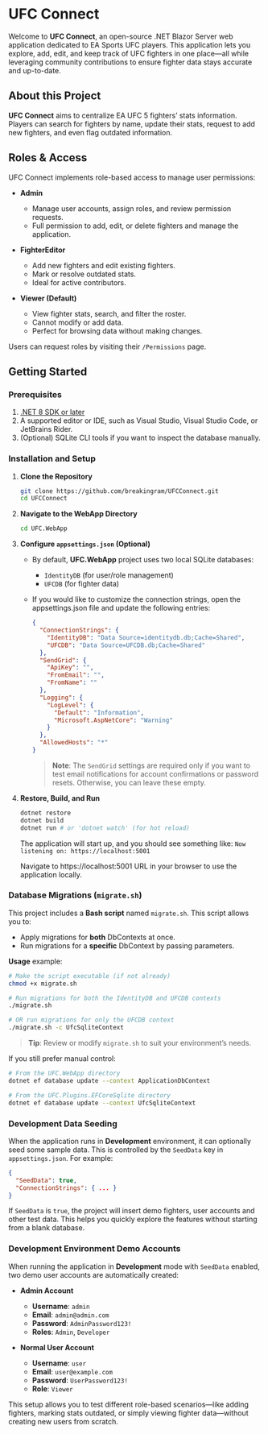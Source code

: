 # UFC Connect

Welcome to **UFC Connect**, an open-source .NET Blazor Server web application dedicated to EA Sports UFC players. This application lets you explore, add, edit, and keep track of UFC fighters in one place—all while leveraging community contributions to ensure fighter data stays accurate and up-to-date.

## About this Project

**UFC Connect** aims to centralize EA UFC 5 fighters’ stats information. Players can search for fighters by name, update their stats, request to add new fighters, and even flag outdated information.

## Roles & Access

UFC Connect implements role-based access to manage user permissions:

-   **Admin**
    -   Manage user accounts, assign roles, and review permission requests.
    -   Full permission to add, edit, or delete fighters and manage the application.

-   **FighterEditor**
    -   Add new fighters and edit existing fighters.
    -   Mark or resolve outdated stats.
    -   Ideal for active contributors.

-   **Viewer (Default)**
    -   View fighter stats, search, and filter the roster.
    -   Cannot modify or add data.
    -   Perfect for browsing data without making changes.

Users can request roles by visiting their `/Permissions` page.

## Getting Started

### Prerequisites

1.  [.NET 8 SDK or later](https://dotnet.microsoft.com/download)
2.  A supported editor or IDE, such as Visual Studio, Visual Studio Code, or JetBrains Rider.
3.  (Optional) SQLite CLI tools if you want to inspect the database manually.
### Installation and Setup

1.  **Clone the Repository**

    ```bash
    git clone https://github.com/breakingram/UFCConnect.git
    cd UFCConnect
    ```

2.  **Navigate to the WebApp Directory**
    ```bash
    cd UFC.WebApp
    ```

3.  **Configure `appsettings.json` (Optional)**

    -   By default, **UFC.WebApp** project uses two local SQLite databases:
        -   `IdentityDB` (for user/role management)
        -   `UFCDB` (for fighter data)
    -   If you would like to customize the connection strings, open the appsettings.json file and update the following entries:
        ```json
        {
          "ConnectionStrings": {
            "IdentityDB": "Data Source=identitydb.db;Cache=Shared",
            "UFCDB": "Data Source=UFCDB.db;Cache=Shared"
          },
          "SendGrid": {
            "ApiKey": "",
            "FromEmail": "",
            "FromName": ""
          },
          "Logging": {
            "LogLevel": {
              "Default": "Information",
              "Microsoft.AspNetCore": "Warning"
            }
          },
          "AllowedHosts": "*"
        }
        ```

        > **Note**: The `SendGrid` settings are required only if you want to test email notifications for account confirmations or password resets. Otherwise, you can leave these empty.

4.  **Restore, Build, and Run**

    ```bash
    dotnet restore
    dotnet build
    dotnet run # or 'dotnet watch' (for hot reload)
    ```

    The application will start up, and you should see something like:
    `Now listening on: https://localhost:5001`

    Navigate to https://localhost:5001  URL in your browser to use the application locally.


### Database Migrations (`migrate.sh`)

This project includes a **Bash script** named `migrate.sh`. This script allows you to:

-   Apply migrations for **both** DbContexts at once.
-   Run migrations for a **specific** DbContext by passing parameters.

**Usage** example:
```bash
# Make the script executable (if not already)
chmod +x migrate.sh

# Run migrations for both the IdentityDB and UFCDB contexts
./migrate.sh

# OR run migrations for only the UFCDB context
./migrate.sh -c UfcSqliteContext
```

> **Tip**: Review or modify `migrate.sh` to suit your environment’s needs.

If you still prefer manual control:

```bash
# From the UFC.WebApp directory
dotnet ef database update --context ApplicationDbContext
```

```bash
# From the UFC.Plugins.EFCoreSqlite directory
dotnet ef database update --context UfcSqliteContext
```

### Development Data Seeding

When the application runs in **Development** environment, it can optionally seed some sample data. This is controlled by the `SeedData` key in `appsettings.json`. For example:
```json
{
  "SeedData": true,
  "ConnectionStrings": { ... }
}
```

If `SeedData` is `true`, the project will insert demo fighters, user accounts and other test data. This helps you quickly explore the features without starting from a blank database.

### Development Environment Demo Accounts

When running the application in **Development** mode with `SeedData` enabled, two demo user accounts are automatically created:

- **Admin Account**
  - **Username**: `admin`
  - **Email**: `admin@admin.com`
  - **Password**: `AdminPassword123!`
  - **Roles**: `Admin`, `Developer`

- **Normal User Account**
  - **Username**: `user`
  - **Email**: `user@example.com`
  - **Password**: `UserPassword123!`
  - **Role**: `Viewer`

This setup allows you to test different role-based scenarios—like adding fighters, marking stats outdated, or simply viewing fighter data—without creating new users from scratch.
